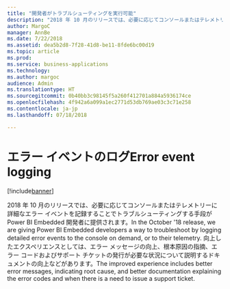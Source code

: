 ```yaml
---
title: "開発者がトラブルシューティングを実行可能"
description: "2018 年 10 月のリリースでは、必要に応じてコンソールまたはテレメトリーに詳細なエラー イベントを記録することでトラブルシューティングする手段が Power BI Embedded 開発者に提供されます。"
author: MargoC
manager: AnnBe
ms.date: 7/22/2018
ms.assetid: dea5b2d8-7f28-41d8-be11-8fde6bc00d19
ms.topic: article
ms.prod: 
ms.service: business-applications
ms.technology: 
ms.author: margoc
audience: Admin
ms.translationtype: HT
ms.sourcegitcommit: 0b40bb3c98145f5a260f412701a884a5936174ce
ms.openlocfilehash: 4f942a6a099a1ec2771d53db769ae03c3c71e258
ms.contentlocale: ja-jp
ms.lasthandoff: 07/18/2018

---
```

#  <a name="error-event-logging"></a><span data-ttu-id="24fa2-103">エラー イベントのログ</span><span class="sxs-lookup"><span data-stu-id="24fa2-103">Error event logging</span></span>

[!include[banner](../../../includes/banner.md)]

<span data-ttu-id="24fa2-104">2018 年 10 月のリリースでは、必要に応じてコンソールまたはテレメトリーに詳細なエラー イベントを記録することでトラブルシューティングする手段が Power BI Embedded 開発者に提供されます。</span><span class="sxs-lookup"><span data-stu-id="24fa2-104">In the October '18 release, we are giving Power BI Embedded developers a way to troubleshoot by logging detailed error events to the console on demand, or to their telemetry.</span></span> <span data-ttu-id="24fa2-105">向上したエクスペリエンスとしては、エラー メッセージの向上、根本原因の指摘、エラー コードおよびサポート チケットの発行が必要な状況について説明するドキュメントの向上などがあります。</span><span class="sxs-lookup"><span data-stu-id="24fa2-105">The improved experience includes better error messages, indicating root cause, and better documentation explaining the error codes and when there is a need to issue a support ticket.</span></span>

